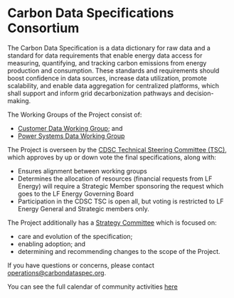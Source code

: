 # Carbon Data Specifications Consortium

The Carbon Data Specification is a data dictionary for raw data and a standard for data requirements that enable energy data access for measuring, quantifying, and tracking carbon emissions from energy production and consumption. These standards and requirements should boost confidence in data sources, increase data utilization, promote scalability, and enable data aggregation for centralized platforms, which shall support and inform grid decarbonization pathways and decision-making.

The Working Groups of the Project consist of:

- [Customer Data Working Group](https://github.com/carbon-data-specification/Customer-Data); and
- [Power Systems Data Working Group](https://github.com/carbon-data-specification/Power-Systems-Data)

The Project is overseen by the [CDSC Technical Steering Committee (TSC)](https://lists.lfenergy.org/g/cdsc-tsc), which approves by up or down vote the final specifications, along with:

- Ensures alignment between working groups
- Determines the allocation of resources (financial requests from LF Energy) will require a Strategic Member sponsoring the request which goes to the LF Energy Governing Board 
- Participation in the CDSC TSC is open all, but voting is restricted to LF Energy General and Strategic members only.

The Project additionally has a [Strategy Committee](https://lists.lfenergy.org/g/cdsc-strategy-committee) which is focused on:

- care and evolution of the specification; 
- enabling adoption; and 
- determining and recommending changes to the scope of the Project.

If you have questions or concerns, please contact operations@carbondataspec.org.

You can see the full calendar of community activities [here](https://open-web-calendar.herokuapp.com/calendar.html?specification_url=https://raw.githubusercontent.com/carbon-data-specification/.github/main/CDSC-Community-Calendar.json)
